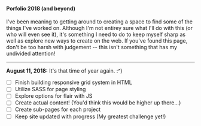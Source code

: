 #### Porfolio 2018 (and beyond)
I've been meaning to getting around to creating a space to find some of the things I've worked on. Although I'm not entirey sure what I'll do with this (or who will even see it), it's something I need to do to keep myself sharp as well as explore new ways to create on the web. If you've found this page, don't be too harsh with judgement -- this isn't something that has my undivided attention!
***
**August 11, 2018:** It's that time of year again. :^)

- [ ] Finish building responsive grid system in HTML
- [ ] Utilize SASS for page styling
- [ ] Explore options for flair with JS
- [ ] Create actual content! (You'd think this would be higher up there...)
- [ ] Create sub-pages for each project
- [ ] Keep site updated with progress (My greatest challenge yet!)